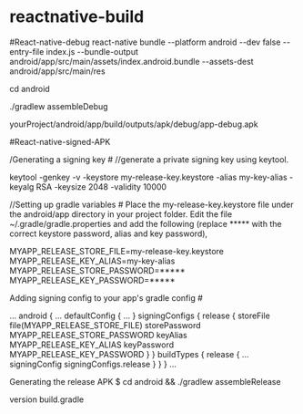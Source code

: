 # reactnative-build

#React-native-debug
react-native bundle --platform android --dev false --entry-file index.js --bundle-output android/app/src/main/assets/index.android.bundle --assets-dest android/app/src/main/res

cd android

./gradlew assembleDebug

yourProject/android/app/build/outputs/apk/debug/app-debug.apk


#React-native-signed-APK

/Generating a signing key #
//generate a private signing key using keytool.

keytool -genkey -v -keystore my-release-key.keystore -alias my-key-alias -keyalg RSA -keysize 2048 -validity 10000

//Setting up gradle variables #
Place the my-release-key.keystore file under the android/app directory in your project folder.
Edit the file ~/.gradle/gradle.properties and add the following (replace ***** with the correct keystore password, alias and key password),

MYAPP_RELEASE_STORE_FILE=my-release-key.keystore
MYAPP_RELEASE_KEY_ALIAS=my-key-alias
MYAPP_RELEASE_STORE_PASSWORD=*****
MYAPP_RELEASE_KEY_PASSWORD=*****

Adding signing config to your app's gradle config #

...
android {
    ...
    defaultConfig { ... }
    signingConfigs {
        release {
            storeFile file(MYAPP_RELEASE_STORE_FILE)
            storePassword MYAPP_RELEASE_STORE_PASSWORD
            keyAlias MYAPP_RELEASE_KEY_ALIAS
            keyPassword MYAPP_RELEASE_KEY_PASSWORD
        }
    }
    buildTypes {
        release {
            ...
            signingConfig signingConfigs.release
        }
    }
}
...

Generating the release APK 
$ cd android && ./gradlew assembleRelease

version build.gradle


